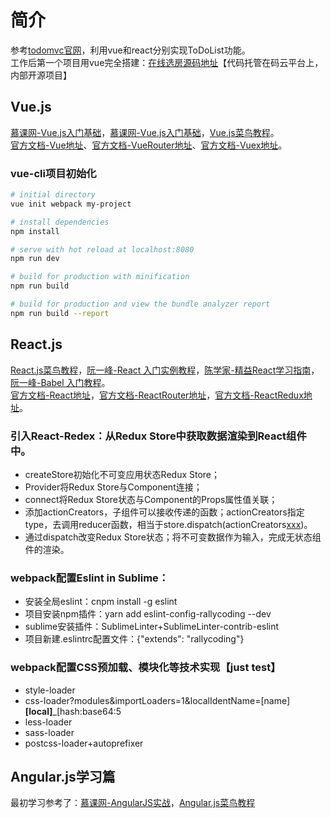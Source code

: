 # 简介
参考[todomvc官网](http://todomvc.com/)，利用vue和react分别实现ToDoList功能。</br>
工作后第一个项目用vue完全搭建：[在线选房源码地址](https://gitee.com/HangZhouFangLv/choose-online-webAdmin)【代码托管在码云平台上，内部开源项目】


## Vue.js
[慕课网-Vue.js入门基础](http://www.imooc.com/learn/694)，[慕课网-Vue.js入门基础](http://www.imooc.com/learn/694)，[Vue.js菜鸟教程](http://www.runoob.com/vue2/vue-tutorial.html)。<br>
[官方文档-Vue地址](https://cn.vuejs.org/v2/guide/installation.html)、[官方文档-VueRouter地址](https://router.vuejs.org/zh-cn/)、[官方文档-Vuex地址](https://vuex.vuejs.org/zh-cn/)。

### vue-cli项目初始化
``` bash
# initial directory
vue init webpack my-project

# install dependencies
npm install

# serve with hot reload at localhost:8080
npm run dev

# build for production with minification
npm run build

# build for production and view the bundle analyzer report
npm run build --report
```


## React.js
[React.js菜鸟教程](http://www.runoob.com/react/react-tutorial.html)，[阮一峰-React 入门实例教程](http://www.ruanyifeng.com/blog/2015/03/react.html)，[陈学家-精益React学习指南](https://zhuanlan.zhihu.com/p/21107252)，[阮一峰-Babel 入门教程](http://www.ruanyifeng.com/blog/2016/01/babel.html)。<br>
[官方文档-React地址](https://reactjs.org/docs/hello-world.html)，[官方文档-ReactRouter地址](https://reacttraining.com/react-router/web/guides/philosophy)，[官方文档-ReactRedux地址](http://redux.js.org/)。

### 引入React-Redex：从Redux Store中获取数据渲染到React组件中。
- createStore初始化不可变应用状态Redux Store；
- Provider将Redux Store与Component连接；
- connect将Redux Store状态与Component的Props属性值关联；
- 添加actionCreators，子组件可以接收传递的函数；actionCreators指定type，去调用reducer函数，相当于store.dispatch(actionCreators[xxx](state))。
- 通过dispatch改变Redux Store状态；将不可变数据作为输入，完成无状态组件的渲染。

### webpack配置Eslint in Sublime：
- 安装全局eslint：cnpm install -g eslint
- 项目安装npm插件：yarn add eslint-config-rallycoding  --dev
- sublime安装插件：SublimeLinter+SublimeLinter-contrib-eslint
- 项目新建.eslintrc配置文件：{"extends": "rallycoding"}

### webpack配置CSS预加载、模块化等技术实现【just test】
- style-loader
- css-loader?modules&importLoaders=1&localIdentName=[name]__[local]___[hash:base64:5
- less-loader
- sass-loader
- postcss-loader+autoprefixer


## Angular.js学习篇
最初学习参考了：[慕课网-AngularJS实战](http://www.imooc.com/learn/156)，[Angular.js菜鸟教程](http://www.runoob.com/angularjs/angularjs-tutorial.html)


